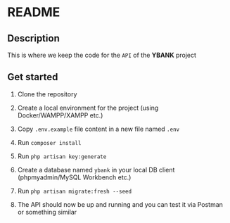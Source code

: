 # README

## Description

This is where we keep the code for the `API` of the **YBANK** project

## Get started

1. Clone the repository

2. Create a local environment for the project (using Docker/WAMPP/XAMPP etc.)

3. Copy `.env.example` file content in a new file named `.env`

4. Run `composer install`

5. Run `php artisan key:generate`

6. Create a database named `ybank` in your local DB client (phpmyadmin/MySQL Workbench etc.)

7. Run `php artisan migrate:fresh --seed`

8. The API should now be up and running and you can test it via Postman or something similar
